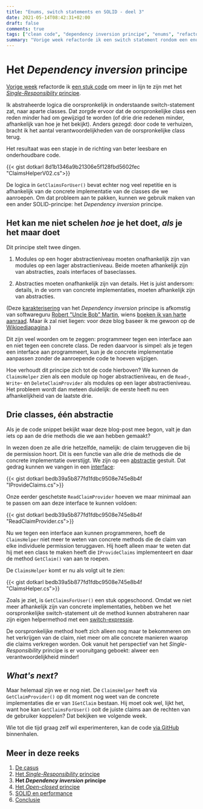 ```yaml
---
title: "Enums, switch statements en SOLID - deel 3"
date: 2021-05-14T08:42:31+02:00
draft: false
comments: true
tags: ["clean code", "dependency inversion principe", "enums", "refactoren", "single-responsibility principe", "SOLID", "switch statements"]
summary: "Vorige week refactorde ik een switch statement rondom een enum aan de hand van het *Single-Responsibility* principe. Deze week zetten we onze refactorslag voort aan de hand van de D in SOLID: het *Dependency inversion* principe. Tijd om de interfaces van stal te halen!"
---
```


# Het *Dependency inversion* principe


[Vorige week](/blog/21/05/enums-switch-statements-en-solid-2) refactorde ik [een stuk code](https://github.com/notkarlmarx/RefactorExercises/blob/master/RefactorExercises/EnumSwitch/Refactored/V01/ClaimsHelper.cs) om meer in lijn te zijn met het [*Single-Responsiblity* principe](https://en.wikipedia.org/wiki/Single-responsibility_principle). 


Ik abstraheerde logica die oorspronkelijk in onderstaande switch-statement zat, naar aparte classes. Dat zorgde ervoor dat de oorspronkelijke class een reden minder had om gewijzigd te worden (of drie drie redenen minder, afhankelijk van hoe je het bekijkt). Anders gezegd: door code te verhuizen, bracht ik het aantal verantwoordelijkheden van de oorspronkelijke class terug. 


Het resultaat was een stapje in de richting van beter leesbare en onderhoudbare code.


{{< gist dotkarl 8d1b1346a9b21306e5f128fbd5602fec "ClaimsHelperV02.cs">}}


De logica in `GetClaimsForUser()` bevat echter nog veel repetitie en is afhankelijk van de concrete implementatie van de classes die we aanroepen. Om dat probleem aan te pakken, kunnen we gebruik maken van een ander SOLID-principe: het *Dependency inversion* principe.


## Het kan me niet schelen *hoe* je het doet, *als* je het maar doet


Dit principe stelt twee dingen. 


1. Modules op een hoger abstractieniveau moeten onafhankelijk zijn van modules op een lager abstractieniveau. Beide moeten afhankelijk zijn van abstracties, zoals interfaces of baseclasses. 

2. Abstracties moeten onafhankelijk zijn van details. Het is juist andersom: details, in de vorm van concrete implementaties, moeten afhankelijk zijn van abstracties.


(Deze [karakterisering](https://linux.ime.usp.br/~joaomm/mac499/arquivos/referencias/oodmetrics.pdf) van het *Dependency inversion* principe is afkomstig van softwareguru [Robert "Uncle Bob" Martin](http://cleancoder.com/products), wiens [boeken ik van harte aanraad](/blog/21/05/de-beste-boeken-over-software-ontwikkeling-die-ik-in-2020-las). Maar ik zal niet liegen: voor deze blog baseer ik me gewoon op de [Wikipediapagina](https://en.wikipedia.org/wiki/Dependency_inversion_principle).)


Dit zijn veel woorden om te zeggen: programmeer tegen een interface aan en niet tegen een concrete class. De reden daarvoor is simpel: als je tegen een interface aan programmeert, kun je de concrete implementatie aanpassen zonder de aanroepende code te hoeven wijzigen.


Hoe verhoudt dit principe zich tot de code hierboven? We kunnen de `ClaimsHelper` zien als een module op hoger abstractieniveau, en de `Read`-, `Write`- en `DeleteClaimProvider` als modules op een lager abstractieniveau. Het probleem wordt dan meteen duidelijk: de eerste heeft nu een afhankelijkheid van de laatste drie.


## Drie classes, één abstractie


Als je de code snippet bekijkt waar deze blog-post mee begon, valt je dan iets op aan de drie methods die we aan hebben gemaakt? 


In wezen doen ze alle drie hetzelfde, namelijk: de claim teruggeven die bij de permission hoort. Dit is een functie van alle drie de methods die de concrete implementatie overstijgt. We zijn op een [abstractie](https://en.wikipedia.org/wiki/Abstraction_(computer_science)) gestuit. Dat gedrag kunnen we vangen in een [interface](https://docs.microsoft.com/en-us/dotnet/csharp/language-reference/keywords/interface):


{{< gist dotkarl bedb39a5b877fd1fdbc9508e745e8b4f "IProvideClaims.cs">}}


Onze eerder geschetste `ReadClaimProvider` hoeven we maar minimaal aan te passen om aan deze interface te kunnen voldoen:


{{< gist dotkarl bedb39a5b877fd1fdbc9508e745e8b4f "ReadClaimProvider.cs">}}


Nu we tegen een interface aan kunnen programmeren, hoeft de `ClaimsHelper` niet meer te weten van concrete methods die de claim van elke individuele permission teruggaven. Hij hoeft alleen maar te weten dat hij met een class te maken heeft die `IProvideClaims` implementeert en daar de method `GetClaim()` van aan te roepen.


De `ClaimsHelper` komt er nu als volgt uit te zien:


{{< gist dotkarl bedb39a5b877fd1fdbc9508e745e8b4f "ClaimsHelper.cs">}}


Zoals je ziet, is `GetClaimsForUser()` een stuk opgeschoond. Omdat we niet meer afhankelijk zijn van concrete implementaties, hebben we het oorspronkelijke switch-statement uit de method kunnen abstraheren naar zijn eigen helpermethod met een [switch-expressie](https://docs.microsoft.com/en-us/dotnet/csharp/language-reference/operators/switch-expression). 


De oorspronkelijke method hoeft zich alleen nog maar te bekommeren om het verkrijgen van de claim, niet meer om alle concrete manieren waarop die claims verkregen worden. Ook vanuit het perspectief van het *Single-Responsibility* principe is er vooruitgang geboekt: alweer een verantwoordelijkheid minder!


## *What's next?*


Maar helemaal zijn we er nog niet. De `ClaimsHelper` heeft via `GetClaimProvider()` op dit moment nog weet van de concrete implementaties die er van `IGetClaim` bestaan. Hij moet ook wel, lijkt het, want hoe kan `GetClaimsForUser()` ooit de juiste claims aan de rechten van de gebruiker koppelen? Dat bekijken we volgende week. 


Wie tot die tijd graag zelf wil experimenteren, kan de code [via GitHub](https://github.com/notkarlmarx/RefactorExercises/blob/master/RefactorExercises/EnumSwitch/Refactored/V02/ClaimsHelper.cs) binnenhalen.


## Meer in deze reeks

1. [De casus](/blog/21/04/enums-switch-statements-en-solid-1)
2. [Het *Single-Responsibility* principe](/blog/21/05/enums-switch-statements-en-solid-2)
3. **Het *Dependency inversion* principe**
4. [Het *Open-closed* principe](/blog/21/05/enums-switch-statements-en-solid-4)
5. [SOLID en performance](/blog/21/05/enums-switch-statements-en-solid-5)
6. [Conclusie](/blog/21/06/enums-switch-statements-en-solid-6)
